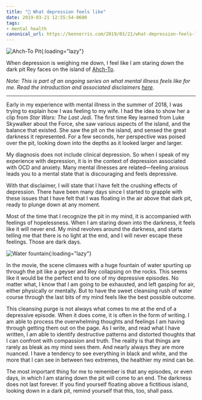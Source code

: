 ```yaml
---
title: "💮 What depression feels like"
date: 2019-03-21 12:55:54-0600
tags:
- mental health
canonical_url: https://bennorris.com/2019/03/21/what-depression-feels-like
---
```


![Ahch-To Pit](https://media.bennorris.com/images/bennorris/uploads/2019/042a0e7bc6.jpg){:loading="lazy"}

When depression is weighing me down, I feel like I am staring down the dark pit Rey faces on the island of [Ahch-To](https://www.starwars.com/databank/ahch-to).

*Note: This is part of an ongoing series on what mental illness feels like for me. Read the introduction and associated disclaimers [here](https://www.bennorris.com/2019/03/18/what-mental-illness-feels-like).*

***

Early in my experience with mental illness in the summer of 2018, I was trying to explain how I was feeling to my wife. I had the idea to show her a clip from *Star Wars: The Last Jedi*. The first time Rey learned from Luke Skywalker about the Force, she saw various aspects of the island, and the balance that existed. She saw the pit on the island, and sensed the great darkness it represented. For a few seconds, her perspective was poised over the pit, looking down into the depths as it looked larger and larger.

My diagnosis does not include clinical depression. So when I speak of my experience with depression, it is in the context of depression associated with OCD and anxiety. Many mental illnesses are related—feeling anxious leads you to a mental state that is discouraging and feels depressive.

With that disclaimer, I will state that I have felt the crushing effects of depression. There have been many days since I started to grapple with these issues that I have felt that I was floating in the air above that dark pit, ready to plunge down at any moment.

Most of the time that I recognize the pit in my mind, it is accompanied with feelings of hopelessness. When I am staring down into the darkness, it feels like it will never end. My mind revolves around the darkness, and starts telling me that there is no light at the end, and I will never escape these feelings. Those are dark days.

![Water fountain](https://media.bennorris.com/images/bennorris/uploads/2019/819879c945.jpg){:loading="lazy"}

In the movie, the scene climaxes with a huge fountain of water spurting up through the pit like a geyser and Rey collapsing on the rocks. This seems like it would be the perfect end to one of my depressive episodes. No matter what, I know that I am going to be exhausted, and left gasping for air, either physically or mentally. But to have the sweet cleansing rush of water course through the last bits of my mind feels like the best possible outcome.

This cleansing purge is not always what comes to me at the end of a depressive episode. When it does come, it is often in the form of writing. I am able to process the overwhelming thoughts and feelings I am having through getting them out on the page. As I write, and read what I have written, I am able to identify destructive patterns and distorted thoughts that I can confront with compassion and truth. The reality is that things are rarely as bleak as my mind sees them. And nearly always they are more nuanced. I have a tendency to see everything in black and white, and the more that I can see in between two extremes, the healthier my mind can be.

The most important thing for me to remember is that any episodes, or even days, in which I am staring down the pit will come to an end. The darkness does not last forever. If you find yourself floating above a fictitious island, looking down in a dark pit, remind yourself that this, too, shall pass.